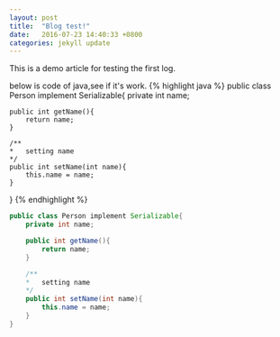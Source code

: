 ```yaml
---
layout: post
title:  "Blog test!"
date:   2016-07-23 14:40:33 +0800
categories: jekyll update
---
```

This is a demo article for testing the first log.

below is code of java,see if it's work.
{% highlight java %}
public class Person implement Serializable{
    private int name;

    public int getName(){
        return name;
    }

    /**
    *   setting name
    */
    public int setName(int name){
        this.name = name;
    }
}
{% endhighlight %}

```java
public class Person implement Serializable{
    private int name;

    public int getName(){
        return name;
    }

    /**
    *   setting name
    */
    public int setName(int name){
        this.name = name;
    }
}
```